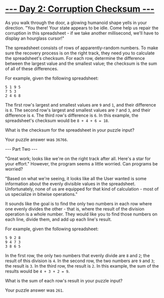 # [--- Day 2: Corruption Checksum ---](http://adventofcode.com/2017/day/2)

As you walk through the door, a glowing humanoid shape yells in your direction. "You there! Your state appears to be idle. Come help us repair the corruption in this spreadsheet - if we take another millisecond, we'll have to display an hourglass cursor!"

The spreadsheet consists of rows of apparently-random numbers. To make sure the recovery process is on the right track, they need you to calculate the spreadsheet's checksum. For each row, determine the difference between the largest value and the smallest value; the checksum is the sum of all of these differences.

For example, given the following spreadsheet:
```
5 1 9 5  
7 5 3  
2 4 6 8  
```
The first row's largest and smallest values are ``9`` and ``1``, and their difference is ``8``.
The second row's largest and smallest values are ``7`` and ``3``, and their difference is ``4``.
The third row's difference is ``6``.
In this example, the spreadsheet's checksum would be ``8 + 4 + 6 = 18``.

What is the checksum for the spreadsheet in your puzzle input?

Your puzzle answer was ``36766``.

--- Part Two ---

"Great work; looks like we're on the right track after all. Here's a star for your effort." However, the program seems a little worried. Can programs be worried?

"Based on what we're seeing, it looks like all the User wanted is some information about the evenly divisible values in the spreadsheet. Unfortunately, none of us are equipped for that kind of calculation - most of us specialize in bitwise operations."

It sounds like the goal is to find the only two numbers in each row where one evenly divides the other - that is, where the result of the division operation is a whole number. They would like you to find those numbers on each line, divide them, and add up each line's result.

For example, given the following spreadsheet:
```
5 9 2 8  
9 4 7 3  
3 8 6 5  
```
In the first row, the only two numbers that evenly divide are ``8`` and ``2``; the result of this division is ``4``.
In the second row, the two numbers are ``9`` and ``3``; the result is ``3``.
In the third row, the result is ``2``.
In this example, the sum of the results would be ``4 + 3 + 2 = 9``.

What is the sum of each row's result in your puzzle input?

Your puzzle answer was ``261``.
